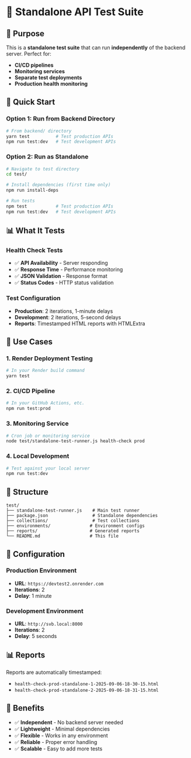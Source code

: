 # 🧪 Standalone API Test Suite

## 🎯 Purpose
This is a **standalone test suite** that can run **independently** of the backend server. Perfect for:
- **CI/CD pipelines**
- **Monitoring services**
- **Separate test deployments**
- **Production health monitoring**

## 🚀 Quick Start

### **Option 1: Run from Backend Directory**
```bash
# From backend/ directory
yarn test          # Test production APIs
npm run test:dev   # Test development APIs
```

### **Option 2: Run as Standalone**
```bash
# Navigate to test directory
cd test/

# Install dependencies (first time only)
npm run install-deps

# Run tests
npm test           # Test production APIs
npm run test:dev   # Test development APIs
```

## 📊 What It Tests

### **Health Check Tests**
- ✅ **API Availability** - Server responding
- ✅ **Response Time** - Performance monitoring
- ✅ **JSON Validation** - Response format
- ✅ **Status Codes** - HTTP status validation

### **Test Configuration**
- **Production**: 2 iterations, 1-minute delays
- **Development**: 2 iterations, 5-second delays
- **Reports**: Timestamped HTML reports with HTMLExtra

## 🎯 Use Cases

### **1. Render Deployment Testing**
```bash
# In your Render build command
yarn test
```

### **2. CI/CD Pipeline**
```bash
# In your GitHub Actions, etc.
npm run test:prod
```

### **3. Monitoring Service**
```bash
# Cron job or monitoring service
node test/standalone-test-runner.js health-check prod
```

### **4. Local Development**
```bash
# Test against your local server
npm run test:dev
```

## 📁 Structure
```
test/
├── standalone-test-runner.js    # Main test runner
├── package.json                 # Standalone dependencies
├── collections/                 # Test collections
├── environments/               # Environment configs
├── reports/                    # Generated reports
└── README.md                   # This file
```

## 🔧 Configuration

### **Production Environment**
- **URL**: `https://devtest2.onrender.com`
- **Iterations**: 2
- **Delay**: 1 minute

### **Development Environment**
- **URL**: `http://svb.local:8000`
- **Iterations**: 2
- **Delay**: 5 seconds

## 📊 Reports
Reports are automatically timestamped:
- `health-check-prod-standalone-1-2025-09-06-18-30-15.html`
- `health-check-prod-standalone-2-2025-09-06-18-31-15.html`

## 🎉 Benefits
- ✅ **Independent** - No backend server needed
- ✅ **Lightweight** - Minimal dependencies
- ✅ **Flexible** - Works in any environment
- ✅ **Reliable** - Proper error handling
- ✅ **Scalable** - Easy to add more tests